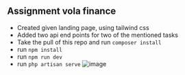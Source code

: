 ## Assignment vola finance

- Created given landing page, using tailwind css
- Added two api end points for two of the mentioned tasks
- Take the pull of this repo and run `composer install`
- run `npm install`
- run `npm run dev`
- run `php artisan serve`
![image](https://github.com/saicharan1113/vola-finance/assets/30258758/77b981d6-f21e-4a6a-829d-82671086a655)
